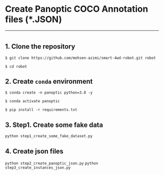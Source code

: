 # Create Panoptic COCO Annotation files (*.JSON)


---

#   

## 1. Clone the repository

`$ git clone https://github.com/mohsen-azimi/smart-4wd-robot.git robot`

`$ cd robot`

## 2. Create `conda` environment

`$ conda create -n panoptic python=3.8 -y` 

`$ conda activate panoptic`

`$ pip install -r requirements.txt`

## 3. Step1. Create some fake data

`python step1_create_some_fake_dataset.py`

## 4. Create json files

`python step2_create_panoptic_json.py` 
`python step3_create_instances_json.py`